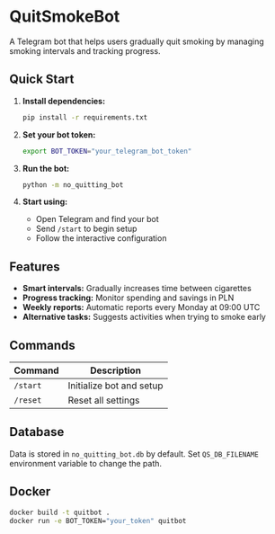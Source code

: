 # QuitSmokeBot

A Telegram bot that helps users gradually quit smoking by managing smoking intervals and tracking progress.

## Quick Start

1. **Install dependencies:**
   ```bash
   pip install -r requirements.txt
   ```

2. **Set your bot token:**
   ```bash
   export BOT_TOKEN="your_telegram_bot_token"
   ```

3. **Run the bot:**
   ```bash
   python -m no_quitting_bot
   ```

4. **Start using:**
   - Open Telegram and find your bot
   - Send `/start` to begin setup
   - Follow the interactive configuration

## Features

- **Smart intervals:** Gradually increases time between cigarettes
- **Progress tracking:** Monitor spending and savings in PLN
- **Weekly reports:** Automatic reports every Monday at 09:00 UTC
- **Alternative tasks:** Suggests activities when trying to smoke early

## Commands

| Command | Description |
|---------|-------------|
| `/start` | Initialize bot and setup |
| `/reset` | Reset all settings |

## Database

Data is stored in `no_quitting_bot.db` by default. Set `QS_DB_FILENAME` environment variable to change the path.

## Docker

```bash
docker build -t quitbot .
docker run -e BOT_TOKEN="your_token" quitbot
``` 